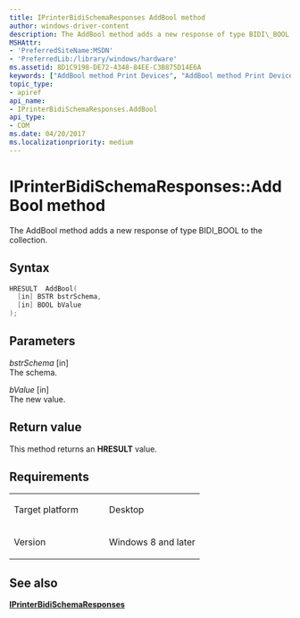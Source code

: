 ```yaml
---
title: IPrinterBidiSchemaResponses AddBool method
author: windows-driver-content
description: The AddBool method adds a new response of type BIDI\_BOOL to the collection.
MSHAttr:
- 'PreferredSiteName:MSDN'
- 'PreferredLib:/library/windows/hardware'
ms.assetid: 8D1C9198-DE72-4348-84EE-C3B875D14E6A
keywords: ["AddBool method Print Devices", "AddBool method Print Devices , IPrinterBidiSchemaResponses interface", "IPrinterBidiSchemaResponses interface Print Devices , AddBool method"]
topic_type:
- apiref
api_name:
- IPrinterBidiSchemaResponses.AddBool
api_type:
- COM
ms.date: 04/20/2017
ms.localizationpriority: medium
---
```


# IPrinterBidiSchemaResponses::AddBool method

The AddBool method adds a new response of type BIDI\_BOOL to the collection.

Syntax
------

```cpp
HRESULT  AddBool(
  [in] BSTR bstrSchema,
  [in] BOOL bValue
);
```

Parameters
----------

*bstrSchema* \[in\]  
The schema.

*bValue* \[in\]  
The new value.

Return value
------------

This method returns an **HRESULT** value.

Requirements
------------

<table>
<colgroup>
<col width="50%" />
<col width="50%" />
</colgroup>
<tbody>
<tr class="odd">
<td><p>Target platform</p></td>
<td>Desktop</td>
</tr>
<tr class="even">
<td><p>Version</p></td>
<td><p>Windows 8 and later</p></td>
</tr>
</tbody>
</table>

## See also

[**IPrinterBidiSchemaResponses**](iprinterbidischemaresponses.md)
